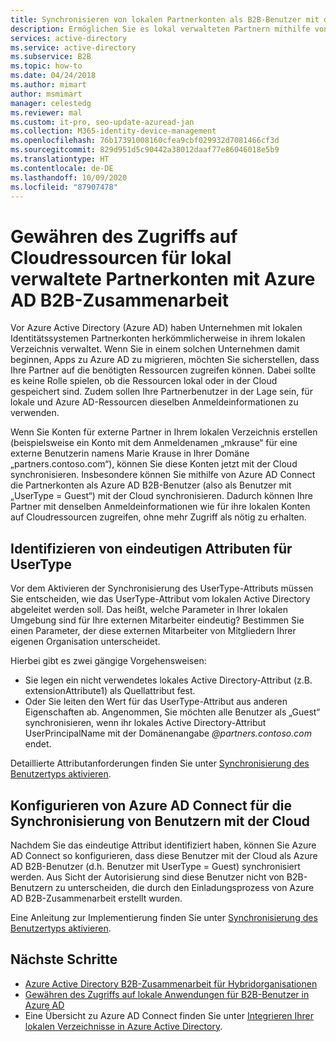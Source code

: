 ```yaml
---
title: Synchronisieren von lokalen Partnerkonten als B2B-Benutzer mit der Cloud – Azure AD
description: Ermöglichen Sie es lokal verwalteten Partnern mithilfe von Azure AD B2B-Zusammenarbeit, mit denselben Anmeldeinformationen auf lokale und cloudbasierte Ressourcen zuzugreifen.
services: active-directory
ms.service: active-directory
ms.subservice: B2B
ms.topic: how-to
ms.date: 04/24/2018
ms.author: mimart
author: msmimart
manager: celestedg
ms.reviewer: mal
ms.custom: it-pro, seo-update-azuread-jan
ms.collection: M365-identity-device-management
ms.openlocfilehash: 76b17391008160cfea9cbf029932d7081466cf3d
ms.sourcegitcommit: 829d951d5c90442a38012daaf77e86046018e5b9
ms.translationtype: HT
ms.contentlocale: de-DE
ms.lasthandoff: 10/09/2020
ms.locfileid: "87907478"
---
```

# <a name="grant-locally-managed-partner-accounts-access-to-cloud-resources-using-azure-ad-b2b-collaboration"></a>Gewähren des Zugriffs auf Cloudressourcen für lokal verwaltete Partnerkonten mit Azure AD B2B-Zusammenarbeit

Vor Azure Active Directory (Azure AD) haben Unternehmen mit lokalen Identitätssystemen Partnerkonten herkömmlicherweise in ihrem lokalen Verzeichnis verwaltet. Wenn Sie in einem solchen Unternehmen damit beginnen, Apps zu Azure AD zu migrieren, möchten Sie sicherstellen, dass Ihre Partner auf die benötigten Ressourcen zugreifen können. Dabei sollte es keine Rolle spielen, ob die Ressourcen lokal oder in der Cloud gespeichert sind. Zudem sollen Ihre Partnerbenutzer in der Lage sein, für lokale und Azure AD-Ressourcen dieselben Anmeldeinformationen zu verwenden. 

Wenn Sie Konten für externe Partner in Ihrem lokalen Verzeichnis erstellen (beispielsweise ein Konto mit dem Anmeldenamen „mkrause“ für eine externe Benutzerin namens Marie Krause in Ihrer Domäne „partners.contoso.com“), können Sie diese Konten jetzt mit der Cloud synchronisieren. Insbesondere können Sie mithilfe von Azure AD Connect die Partnerkonten als Azure AD B2B-Benutzer (also als Benutzer mit „UserType = Guest“) mit der Cloud synchronisieren. Dadurch können Ihre Partner mit denselben Anmeldeinformationen wie für ihre lokalen Konten auf Cloudressourcen zugreifen, ohne mehr Zugriff als nötig zu erhalten. 

## <a name="identify-unique-attributes-for-usertype"></a>Identifizieren von eindeutigen Attributen für UserType

Vor dem Aktivieren der Synchronisierung des UserType-Attributs müssen Sie entscheiden, wie das UserType-Attribut vom lokalen Active Directory abgeleitet werden soll. Das heißt, welche Parameter in Ihrer lokalen Umgebung sind für Ihre externen Mitarbeiter eindeutig? Bestimmen Sie einen Parameter, der diese externen Mitarbeiter von Mitgliedern Ihrer eigenen Organisation unterscheidet.

Hierbei gibt es zwei gängige Vorgehensweisen:

- Sie legen ein nicht verwendetes lokales Active Directory-Attribut (z.B. extensionAttribute1) als Quellattribut fest. 
- Oder Sie leiten den Wert für das UserType-Attribut aus anderen Eigenschaften ab. Angenommen, Sie möchten alle Benutzer als „Guest“ synchronisieren, wenn ihr lokales Active Directory-Attribut UserPrincipalName mit der Domänenangabe *\@partners.contoso.com* endet.
 
Detaillierte Attributanforderungen finden Sie unter [Synchronisierung des Benutzertyps aktivieren](../hybrid/how-to-connect-sync-change-the-configuration.md#enable-synchronization-of-usertype). 

## <a name="configure-azure-ad-connect-to-sync-users-to-the-cloud"></a>Konfigurieren von Azure AD Connect für die Synchronisierung von Benutzern mit der Cloud

Nachdem Sie das eindeutige Attribut identifiziert haben, können Sie Azure AD Connect so konfigurieren, dass diese Benutzer mit der Cloud als Azure AD B2B-Benutzer (d.h. Benutzer mit UserType = Guest) synchronisiert werden. Aus Sicht der Autorisierung sind diese Benutzer nicht von B2B-Benutzern zu unterscheiden, die durch den Einladungsprozess von Azure AD B2B-Zusammenarbeit erstellt wurden.

Eine Anleitung zur Implementierung finden Sie unter [Synchronisierung des Benutzertyps aktivieren](../hybrid/how-to-connect-sync-change-the-configuration.md#enable-synchronization-of-usertype).

## <a name="next-steps"></a>Nächste Schritte

- [Azure Active Directory B2B-Zusammenarbeit für Hybridorganisationen](hybrid-organizations.md)
- [Gewähren des Zugriffs auf lokale Anwendungen für B2B-Benutzer in Azure AD](hybrid-cloud-to-on-premises.md)
- Eine Übersicht zu Azure AD Connect finden Sie unter [Integrieren Ihrer lokalen Verzeichnisse in Azure Active Directory](../hybrid/whatis-hybrid-identity.md).

